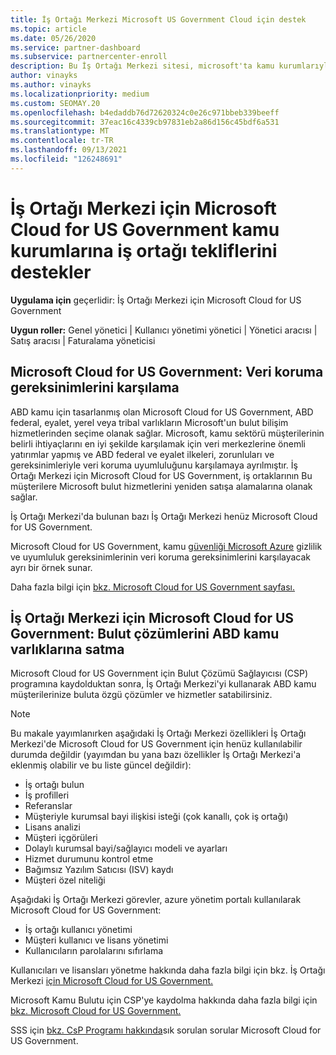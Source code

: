 ```yaml
---
title: İş Ortağı Merkezi Microsoft US Government Cloud için destek
ms.topic: article
ms.date: 05/26/2020
ms.service: partner-dashboard
ms.subservice: partnercenter-enroll
description: Bu İş Ortağı Merkezi sitesi, microsoft'ta kamu kurumlarıyla çalışan müşterilere Microsoft bulut çözümleri sunan Microsoft iş Birleşik Devletler.
author: vinayks
ms.author: vinayks
ms.localizationpriority: medium
ms.custom: SEOMAY.20
ms.openlocfilehash: b4edaddb76d72620324c0e26c971bbeb339beeff
ms.sourcegitcommit: 37eac16c4339cb97831eb2a86d156c45bdf6a531
ms.translationtype: MT
ms.contentlocale: tr-TR
ms.lasthandoff: 09/13/2021
ms.locfileid: "126248691"
---
```

# <a name="partner-center-for-microsoft-cloud-for-us-government-supports-partner-offers-to-government-agencies"></a>İş Ortağı Merkezi için Microsoft Cloud for US Government kamu kurumlarına iş ortağı tekliflerini destekler

**Uygulama için** geçerlidir: İş Ortağı Merkezi için Microsoft Cloud for US Government

**Uygun roller:** Genel yönetici | Kullanıcı yönetimi yönetici | Yönetici aracısı | Satış aracısı | Faturalama yöneticisi

## <a name="microsoft-cloud-for-us-government-meeting-data-protection-requirements"></a>Microsoft Cloud for US Government: Veri koruma gereksinimlerini karşılama

ABD kamu için tasarlanmış olan Microsoft Cloud for US Government, ABD federal, eyalet, yerel veya tribal varlıkların Microsoft'un bulut bilişim hizmetlerinden seçime olanak sağlar. Microsoft, kamu sektörü müşterilerinin belirli ihtiyaçlarını en iyi şekilde karşılamak için veri merkezlerine önemli yatırımlar yapmış ve ABD federal ve eyalet ilkeleri, zorunluları ve gereksinimleriyle veri koruma uyumluluğunu karşılamaya ayrılmıştır. İş Ortağı Merkezi için Microsoft Cloud for US Government, iş ortaklarının Bu müşterilere Microsoft bulut hizmetlerini yeniden satışa alamalarına olanak sağlar.

İş Ortağı Merkezi'da bulunan bazı İş Ortağı Merkezi henüz Microsoft Cloud for US Government.

Microsoft Cloud for US Government, kamu [güvenliği Microsoft Azure](https://azure.microsoft.com/overview/clouds/government/) gizlilik ve uyumluluk gereksinimlerinin veri koruma gereksinimlerini karşılayacak ayrı bir örnek sunar. 

Daha fazla bilgi için [bkz. Microsoft Cloud for US Government sayfası.](https://download.microsoft.com/download/C/9/C/C9CA3002-DFC4-4ADA-841F-DF42AEC042FB/Microsoft_Azure_Government_Datasheet_EN_US.PDF)

## <a name="partner-center-for-microsoft-cloud-for-us-government-selling-cloud-solutions-to-us-government-entities"></a>İş Ortağı Merkezi için Microsoft Cloud for US Government: Bulut çözümlerini ABD kamu varlıklarına satma

Microsoft Cloud for US Government için Bulut Çözümü Sağlayıcısı (CSP) programına kaydolduktan sonra, İş Ortağı Merkezi'yi kullanarak ABD kamu müşterilerinize buluta özgü çözümler ve hizmetler satabilirsiniz. 

> [!NOTE]  
> Bu makale yayımlanırken aşağıdaki İş Ortağı Merkezi özellikleri İş Ortağı Merkezi'de Microsoft Cloud for US Government için henüz kullanılabilir durumda değildir (yayımdan bu yana bazı özellikler İş Ortağı Merkezi'a eklenmiş olabilir ve bu liste güncel değildir):

- İş ortağı bulun
- İş profilleri
- Referanslar
- Müşteriyle kurumsal bayi ilişkisi isteği (çok kanallı, çok iş ortağı)
- Lisans analizi
- Müşteri içgörüleri
- Dolaylı kurumsal bayi/sağlayıcı modeli ve ayarları
- Hizmet durumunu kontrol etme
- Bağımsız Yazılım Satıcısı (ISV) kaydı
- Müşteri özel niteliği

Aşağıdaki İş Ortağı Merkezi görevler, azure yönetim portalı kullanılarak Microsoft Cloud for US Government: 

- İş ortağı kullanıcı yönetimi
- Müşteri kullanıcı ve lisans yönetimi
- Kullanıcıların parolalarını sıfırlama

Kullanıcıları ve lisansları yönetme hakkında daha fazla bilgi için bkz. İş Ortağı Merkezi [için Microsoft Cloud for US Government.](user-management-in-partner-center-for-microsoft-us-govt-cloud.md)

Microsoft Kamu Bulutu için CSP'ye kaydolma hakkında daha fazla bilgi için [bkz. Microsoft Cloud for US Government.](enroll-in-csp-for-microsoft-us-govt-cloud.md)

SSS için [bkz. CsP Programı hakkında](faq-for-us-govt-cloud.yml)sık sorulan sorular Microsoft Cloud for US Government.
